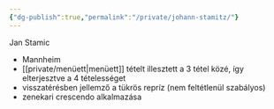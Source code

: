 ```yaml
---
{"dg-publish":true,"permalink":"/private/johann-stamitz/"}
---
```


Jan Stamic

- Mannheim
- [[private/menüett\|menüett]] tételt illesztett a 3 tétel közé, így elterjesztve a 4 tételességet
- visszatérésben jellemző a tükrös repríz (nem feltétlenül szabályos)
- zenekari crescendo alkalmazása